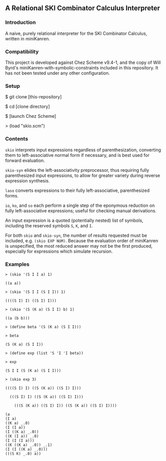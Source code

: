 ## A Relational SKI Combinator Calculus Interpreter

### Introduction
A naive, purely relational interpreter for the SKI Combinator Calculus, written in miniKanren.

### Compatibility
This project is developed against Chez Scheme v9.4-1, and the copy of Will Byrd's miniKanren-with-symbolic-constraints included in this repository. It has not been tested under any other configuration.

### Setup
$ git clone [this-repository]

$ cd [clone directory]

$ [launch Chez Scheme]

\> (load "skio.scm")

### Contents
`skio` interprets input expressions regardless of parenthesization, converting them to left-associative normal form if necessary, and is best used for forward evaluation.

`skio-syn` elides the left-associativity preprocessor, thus requiring fully parenthesized input expressions, to allow for greater variety during reverse expression synthesis.

`laso` converts expressions to their fully left-associative, parenthesized forms.

`io`, `ko`, and `so` each perform a single step of the eponymous reduction on fully left-associative expressions; useful for checking manual derivations. 

An input expression is a quoted (potentially nested) list of symbols, including the reserved symbols `S`, `K`, and `I`.

For both `skio` and `skio-syn`, the number of results requested must be included, e.g. `(skio EXP NUM)`. Because the evaluation order of miniKanren is unspecified, the most reduced answer may not be the first produced, especially for expressions which simulate recursion.

### Examples
`> (skio '(S I I a) 1)`

`((a a))`

`> (skio '(S I I (S I I)) 1)`

`((((S I) I) ((S I) I)))`

`> (skio '(S (K a) (S I I) b) 1)`

`((a (b b)))`

`> (define beta '(S (K a) (S I I)))`

`> beta`

`(S (K a) (S I I))`

`> (define exp (list 'S 'I 'I beta))`

`> exp`

`(S I I (S (K a) (S I I)))`

`> (skio exp 3)`

`((((S I) I) ((S (K a)) ((S I) I)))`

`  (((S I) I) ((S (K a)) ((S I) I)))`

`    (((S (K a)) ((S I) I)) ((S (K a)) ((S I) I))))`

```> (skio-syn 'a 10)
(a
(I a)
((K a) _.0)
(I (I a))
(I ((K a) _.0))
((K (I a)) _.0)
(I (I (I a)))
((K ((K a) _.0)) _.1)
(I (I ((K a) _.0)))
(((S K) _.0) a))
```







